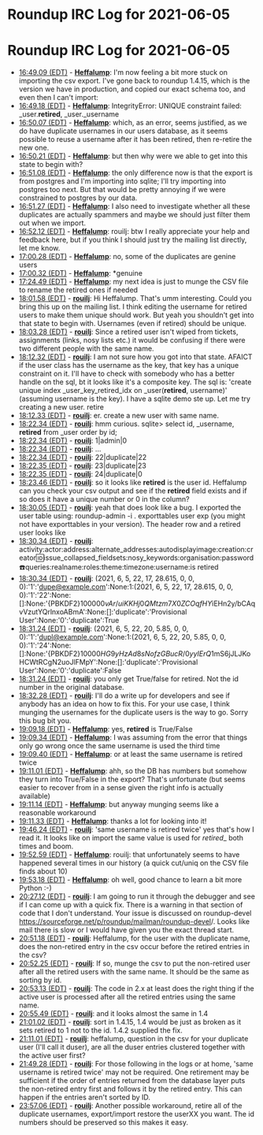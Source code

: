 # Roundup IRC Log for 2021-06-05 #
# Roundup IRC Log for 2021-06-05
* <a href="#16:49.09" id="16:49.09">16:49.09 (EDT)</a> - __[Heffalump](https://github.com/Heffalump)__: I'm now feeling a bit more stuck on importing the csv export. I've gone back to roundup 1.4.15, which is the version we have in production, and copied our exact schema too, and even then I can't import:
* <a href="#16:49.18" id="16:49.18">16:49.18 (EDT)</a> - __[Heffalump](https://github.com/Heffalump)__: IntegrityError: UNIQUE constraint failed: _user.__retired__, _user._username
* <a href="#16:50.07" id="16:50.07">16:50.07 (EDT)</a> - __[Heffalump](https://github.com/Heffalump)__: which, as an error, seems justified, as we do have duplicate usernames in our users database, as it seems possible to reuse a username after it has been retired, then re-retire the new one.
* <a href="#16:50.21" id="16:50.21">16:50.21 (EDT)</a> - __[Heffalump](https://github.com/Heffalump)__: but then why were we able to get into this state to begin with?
* <a href="#16:51.08" id="16:51.08">16:51.08 (EDT)</a> - __[Heffalump](https://github.com/Heffalump)__: the only difference now is that the export is from postgres and I'm importing into sqlite; I'll try importing into postgres too next. But that would be pretty annoying if we were constrained to postgres by our data.
* <a href="#16:51.27" id="16:51.27">16:51.27 (EDT)</a> - __[Heffalump](https://github.com/Heffalump)__: I also need to investigate whether all these duplicates are actually spammers and maybe we should just filter them out when we import.
* <a href="#16:52.12" id="16:52.12">16:52.12 (EDT)</a> - __[Heffalump](https://github.com/Heffalump)__: rouilj: btw I really appreciate your help and feedback here, but if you think I should just try the mailing list directly, let me know.
* <a href="#17:00.28" id="17:00.28">17:00.28 (EDT)</a> - __[Heffalump](https://github.com/Heffalump)__: no, some of the duplicates are genine users
* <a href="#17:00.32" id="17:00.32">17:00.32 (EDT)</a> - __[Heffalump](https://github.com/Heffalump)__: *genuine
* <a href="#17:24.49" id="17:24.49">17:24.49 (EDT)</a> - __[Heffalump](https://github.com/Heffalump)__: my next idea is just to munge the CSV file to rename the retired ones if needed
* <a href="#18:01.58" id="18:01.58">18:01.58 (EDT)</a> - __[rouilj](https://github.com/rouilj)__: Hi Heffalump. That's umm interesting. Could you bring this up on the mailing list. I think editing the username for retired users to make them unique should work. But yeah you shouldn't get into that state to begin with. Usernames (even if retired) should be unique.
* <a href="#18:03.28" id="18:03.28">18:03.28 (EDT)</a> - __[rouilj](https://github.com/rouilj)__: Since a retired user isn't wiped from tickets, assignments (links, nosy lists etc.) it would be confusing if there were two different people with the same name.
* <a href="#18:12.32" id="18:12.32">18:12.32 (EDT)</a> - __[rouilj](https://github.com/rouilj)__: I am not sure how you got into that state. AFAICT if the user class has the username as the key, that key has a unique constraint on it. I'll have to check with somebody who has a better handle on the sql, bt it looks like it's a composite key. The sql is: 'create unique index _user_key_retired_idx on _user(__retired__, username)'  (assuming username is the key). I have a sqlite demo ste up. Let me try creating a new user. retire
* <a href="#18:12.33" id="18:12.33">18:12.33 (EDT)</a> - __[rouilj](https://github.com/rouilj)__: er. create a new user with same name.
* <a href="#18:22.34" id="18:22.34">18:22.34 (EDT)</a> - __[rouilj](https://github.com/rouilj)__: hmm curious. sqlite> select id, _username, __retired__ from _user order by id;
* <a href="#18:22.34" id="18:22.34">18:22.34 (EDT)</a> - __[rouilj](https://github.com/rouilj)__: 1|admin|0
* <a href="#18:22.34" id="18:22.34">18:22.34 (EDT)</a> - __[rouilj](https://github.com/rouilj)__: ...
* <a href="#18:22.34" id="18:22.34">18:22.34 (EDT)</a> - __[rouilj](https://github.com/rouilj)__: 22|duplicate|22
* <a href="#18:22.35" id="18:22.35">18:22.35 (EDT)</a> - __[rouilj](https://github.com/rouilj)__: 23|duplicate|23
* <a href="#18:22.35" id="18:22.35">18:22.35 (EDT)</a> - __[rouilj](https://github.com/rouilj)__: 24|duplicate|0
* <a href="#18:23.46" id="18:23.46">18:23.46 (EDT)</a> - __[rouilj](https://github.com/rouilj)__: so it looks like __retired__ is the user id. Heffalump can you check your csv output and see if the __retired__ field exists and if so does it have a unique number or 0 in the column?
* <a href="#18:30.05" id="18:30.05">18:30.05 (EDT)</a> - __[rouilj](https://github.com/rouilj)__: yeah that does look like a bug. I exported the user table using: roundup-admin -i . exporttables user exp (you might not have exporttables in your version). The header row and a retired user looks like
* <a href="#18:30.34" id="18:30.34">18:30.34 (EDT)</a> - __[rouilj](https://github.com/rouilj)__: activity:actor:address:alternate_addresses:autodisplayimage:creation:creator:id:issue_collapsed_fieldsets:nosy_keywords:organisation:password:phone:queries:realname:roles:theme:timezone:username:is retired
* <a href="#18:30.34" id="18:30.34">18:30.34 (EDT)</a> - __[rouilj](https://github.com/rouilj)__: (2021, 6, 5, 22, 17, 28.615, 0, 0, 0):'1':'dupe@example.com':None:1:(2021, 6, 5, 22, 17, 28.615, 0, 0, 0):'1':'22':None:[]:None:'{PBKDF2}10000$0vAr/uiKKHj0QMtzm7X0ZCOqfHY$iEHn2y/bCAqvVzutYQrlnxoABmA':None:[]:'duplicate':'Provisional User':None:'0':'duplicate':True
* <a href="#18:31.24" id="18:31.24">18:31.24 (EDT)</a> - __[rouilj](https://github.com/rouilj)__: (2021, 6, 5, 22, 20, 5.85, 0, 0, 0):'1':'dupl@example.com':None:1:(2021, 6, 5, 22, 20, 5.85, 0, 0, 0):'1':'24':None:[]:None:'{PBKDF2}10000$HG9yHzAd8sNofzGBucR/0yyIErQ$1mS6jJLJKoHCWtRCgN2uoJlFMpY':None:[]:'duplicate':'Provisional User':None:'0':'duplicate':False
* <a href="#18:31.24" id="18:31.24">18:31.24 (EDT)</a> - __[rouilj](https://github.com/rouilj)__: you only get True/false for retired. Not the id number in the original database.
* <a href="#18:32.28" id="18:32.28">18:32.28 (EDT)</a> - __[rouilj](https://github.com/rouilj)__: I'll do a write up for developers and see if anybody has an idea on how to fix this. For your use case, I think munging the usernames for the duplicate users is the way to go. Sorry this bug bit you.
* <a href="#19:09.18" id="19:09.18">19:09.18 (EDT)</a> - __[Heffalump](https://github.com/Heffalump)__: yes, __retired__ is True/False
* <a href="#19:09.34" id="19:09.34">19:09.34 (EDT)</a> - __[Heffalump](https://github.com/Heffalump)__: I was assuming from the error that things only go wrong once the same username is used the third time
* <a href="#19:09.40" id="19:09.40">19:09.40 (EDT)</a> - __[Heffalump](https://github.com/Heffalump)__: or at least the same username is retired twice
* <a href="#19:11.01" id="19:11.01">19:11.01 (EDT)</a> - __[Heffalump](https://github.com/Heffalump)__: ahh, so the DB has numbers but somehow they turn into True/False in the export? That's unfortunate (but seems easier to recover from in a sense given the right info is actually available)
* <a href="#19:11.14" id="19:11.14">19:11.14 (EDT)</a> - __[Heffalump](https://github.com/Heffalump)__: but anyway munging seems like a reasonable workaround
* <a href="#19:11.33" id="19:11.33">19:11.33 (EDT)</a> - __[Heffalump](https://github.com/Heffalump)__: thanks a lot for looking into it!
* <a href="#19:46.24" id="19:46.24">19:46.24 (EDT)</a> - __[rouilj](https://github.com/rouilj)__: 'same username is retired twice' yes that's how I read it. It looks like on import the same value is used for _retired__ both times and boom.
* <a href="#19:52.59" id="19:52.59">19:52.59 (EDT)</a> - __[Heffalump](https://github.com/Heffalump)__: rouilj: that unfortunately seems to have happened several times in our history (a quick cut/uniq on the CSV file finds about 10)
* <a href="#19:53.18" id="19:53.18">19:53.18 (EDT)</a> - __[Heffalump](https://github.com/Heffalump)__: oh well, good chance to learn a bit more Python :-)
* <a href="#20:27.12" id="20:27.12">20:27.12 (EDT)</a> - __[rouilj](https://github.com/rouilj)__: I am going to run it through the debugger and see if I can come up with a quick fix. There is a warning in that section of code that I don't understand. Your issue is discussed on roundup-devel <https://sourceforge.net/p/roundup/mailman/roundup-devel>/. Looks like mail there is slow or I would have given you the exact thread start.
* <a href="#20:51.18" id="20:51.18">20:51.18 (EDT)</a> - __[rouilj](https://github.com/rouilj)__: Heffalump, for the user with the duplicate name, does the non-retired entry in the csv occur before the retired entries in the csv?
* <a href="#20:52.25" id="20:52.25">20:52.25 (EDT)</a> - __[rouilj](https://github.com/rouilj)__: If so, munge the csv to put the non-retired user after all the retired users with the same name. It should be the same as sorting by id.
* <a href="#20:53.13" id="20:53.13">20:53.13 (EDT)</a> - __[rouilj](https://github.com/rouilj)__: The code in 2.x at least does the right thing if the active user is processed after all the retired entries using the same name.
* <a href="#20:55.49" id="20:55.49">20:55.49 (EDT)</a> - __[rouilj](https://github.com/rouilj)__: and it looks almost the same in 1.4
* <a href="#21:01.02" id="21:01.02">21:01.02 (EDT)</a> - __[rouilj](https://github.com/rouilj)__: sort in 1.4.15, 1.4 would be just as broken as it sets retired to 1 not to the id. 1.4.2 supplied the fix.
* <a href="#21:11.01" id="21:11.01">21:11.01 (EDT)</a> - __[rouilj](https://github.com/rouilj)__: heffalump, question in the csv for your duplicate user (I'll call it duser), are all the duser entries clustered together with the active user first?
* <a href="#21:49.28" id="21:49.28">21:49.28 (EDT)</a> - __[rouilj](https://github.com/rouilj)__: For those following in the logs or at home, 'same username is retired twice' may not be required. One retirement may be sufficient if the order of entries returned from the database layer puts the non-retired entry first and follows it by the retired entry. This can happen if the entries aren't sorted by ID.
* <a href="#23:57.06" id="23:57.06">23:57.06 (EDT)</a> - __[rouilj](https://github.com/rouilj)__: Another possible workaround, retire all of the duplicate usernames, export/import restore the userXX you want. The id numbers should be preserved so this makes it easy.
